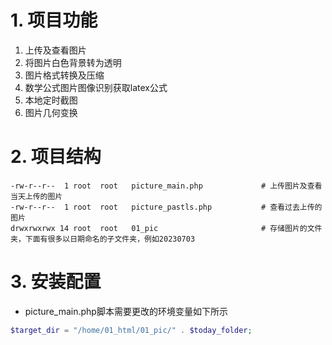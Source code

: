 # 1. 项目功能

1. 上传及查看图片
2. 将图片白色背景转为透明
3. 图片格式转换及压缩
4. 数学公式图片图像识别获取latex公式
5. 本地定时截图
6. 图片几何变换



# 2. 项目结构

```
-rw-r--r--  1 root  root   picture_main.php             # 上传图片及查看当天上传的图片
-rw-r--r--  1 root  root   picture_pastls.php           # 查看过去上传的图片
drwxrwxrwx 14 root  root   01_pic                       # 存储图片的文件夹，下面有很多以日期命名的子文件夹，例如20230703

```


# 3. 安装配置

- picture_main.php脚本需要更改的环境变量如下所示

```php
$target_dir = "/home/01_html/01_pic/" . $today_folder;
```
